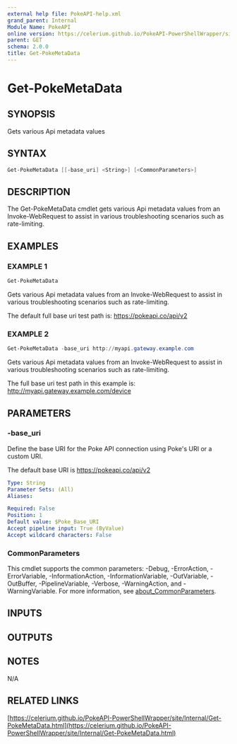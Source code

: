 ```yaml
---
external help file: PokeAPI-help.xml
grand_parent: Internal
Module Name: PokeAPI
online version: https://celerium.github.io/PokeAPI-PowerShellWrapper/site/Internal/Get-PokeMetaData.html
parent: GET
schema: 2.0.0
title: Get-PokeMetaData
---
```


# Get-PokeMetaData

## SYNOPSIS
Gets various Api metadata values

## SYNTAX

```powershell
Get-PokeMetaData [[-base_uri] <String>] [<CommonParameters>]
```

## DESCRIPTION
The Get-PokeMetaData cmdlet gets various Api metadata values from an
Invoke-WebRequest to assist in various troubleshooting scenarios such
as rate-limiting.

## EXAMPLES

### EXAMPLE 1
```powershell
Get-PokeMetaData
```

Gets various Api metadata values from an Invoke-WebRequest to assist
in various troubleshooting scenarios such as rate-limiting.

The default full base uri test path is:
    https://pokeapi.co/api/v2

### EXAMPLE 2
```powershell
Get-PokeMetaData -base_uri http://myapi.gateway.example.com
```

Gets various Api metadata values from an Invoke-WebRequest to assist
in various troubleshooting scenarios such as rate-limiting.

The full base uri test path in this example is:
    http://myapi.gateway.example.com/device

## PARAMETERS

### -base_uri
Define the base URI for the Poke API connection using Poke's URI or a custom URI.

The default base URI is https://pokeapi.co/api/v2

```yaml
Type: String
Parameter Sets: (All)
Aliases:

Required: False
Position: 1
Default value: $Poke_Base_URI
Accept pipeline input: True (ByValue)
Accept wildcard characters: False
```

### CommonParameters
This cmdlet supports the common parameters: -Debug, -ErrorAction, -ErrorVariable, -InformationAction, -InformationVariable, -OutVariable, -OutBuffer, -PipelineVariable, -Verbose, -WarningAction, and -WarningVariable. For more information, see [about_CommonParameters](http://go.microsoft.com/fwlink/?LinkID=113216).

## INPUTS

## OUTPUTS

## NOTES
N/A

## RELATED LINKS

[https://celerium.github.io/PokeAPI-PowerShellWrapper/site/Internal/Get-PokeMetaData.html](https://celerium.github.io/PokeAPI-PowerShellWrapper/site/Internal/Get-PokeMetaData.html)

